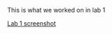 This is what we worked on in lab 1

[Lab 1 screenshot](/Users/pedrosh/Documents/GitHub/cse15l-lab-reports/lab1ss.png)

